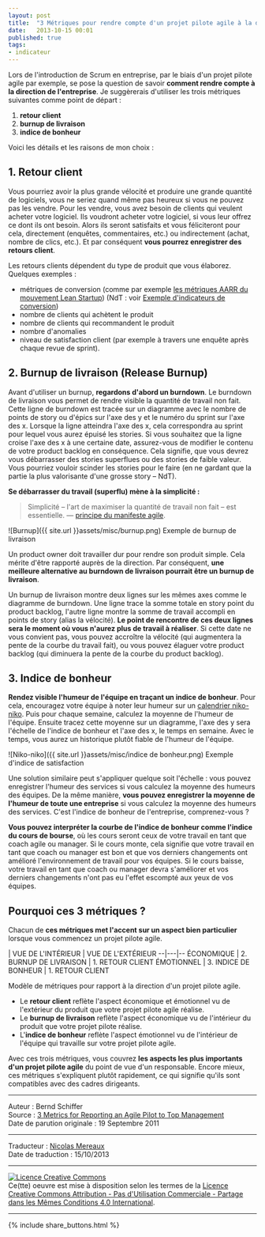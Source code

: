 ```yaml
---
layout: post
title:  "3 Métriques pour rendre compte d'un projet pilote agile à la direction de l'entreprise"
date:   2013-10-15 00:01
published: true
tags:
- indicateur
---
```


Lors de l'introduction de Scrum en entreprise, par le biais d'un projet pilote agile par exemple, se pose la question de savoir **comment rendre compte à la direction de l'entreprise**. Je suggèrerais d'utiliser les trois métriques suivantes comme point de départ :

1. **retour client**
2. **burnup de livraison**
3. **indice de bonheur**


Voici les détails et les raisons de mon choix :

## 1. Retour client
Vous pourriez avoir la plus grande vélocité et produire une grande quantité de logiciels, vous ne seriez quand même pas heureux si vous ne pouvez pas les vendre. Pour les vendre, vous avez besoin de clients qui veulent acheter votre logiciel. Ils voudront acheter votre logiciel, si vous leur offrez ce dont ils ont besoin. Alors ils seront satisfaits et vous féliciteront pour cela, directement (enquêtes, commentaires, etc.) ou indirectement (achat, nombre de clics, etc.). Et par conséquent **vous pourrez enregistrer des retours client**.

Les retours clients dépendent du type de produit que vous élaborez. Quelques exemples :

* métriques de conversion (comme par exemple [les métriques AARR du mouvement Lean Startup](http://500hats.typepad.com/500blogs/2007/09/startup-metrics.html)) (NdT : voir [Exemple d'indicateurs de conversion](http://ayeba.wikispaces.com/Exemple%20d%27indicateurs%20de%20conversion))
* nombre de clients qui achètent le produit
* nombre de clients qui recommandent le produit
* nombre d'anomalies
* niveau de satisfaction client (par exemple à travers une enquête après chaque revue de sprint).

## 2. Burnup de livraison (Release Burnup)

Avant d'utiliser un burnup, **regardons d'abord un burndown**. Le burndown de livraison vous permet de rendre visible la quantité de travail non fait. Cette ligne de burndown est tracée sur un diagramme avec le nombre de points de story ou d'épics sur l'axe des y et le numéro du sprint sur l'axe des x. Lorsque la ligne atteindra l'axe des x, cela correspondra au sprint pour lequel vous aurez épuisé les stories. Si vous souhaitez que la ligne croise l'axe des x à une certaine date, assurez-vous de modifier le contenu de votre product backlog en conséquence. Cela signifie, que vous devrez vous débarrasser des stories superflues ou des stories de faible valeur. Vous pourriez vouloir scinder les stories pour le faire (en ne gardant que la partie la plus valorisante d'une grosse story – NdT).

**Se débarrasser du travail (superflu) mène à la simplicité :**

> Simplicité – l'art de maximiser la quantité de travail non fait – est essentielle. — [principe du manifeste agile](http://agilemanifesto.org/iso/fr/principles.html).

![Burnup]({{ site.url }}assets/misc/burnup.png)
Exemple de burnup de livraison


Un product owner doit travailler dur pour rendre son produit simple. Cela mérite d'être rapporté auprès de la direction. Par conséquent, **une meilleure alternative au burndown de livraison pourrait être un burnup de livraison**.

Un burnup de livraison montre deux lignes sur les mêmes axes comme le diagramme de burndown. Une ligne trace la somme totale en story point du product backlog, l'autre ligne montre la somme de travail accompli en points de story (alias la vélocité). **Le point de rencontre de ces deux lignes sera le moment où vous n'aurez plus de travail à réaliser**. Si cette date ne vous convient pas, vous pouvez accroître la vélocité (qui augmentera la pente de la courbe du travail fait), ou vous pouvez élaguer votre product backlog (qui diminuera la pente de la courbe du product backlog).

## 3. Indice de bonheur

**Rendez visible l'humeur de l'équipe en traçant un indice de bonheur**. Pour cela, encouragez votre équipe à noter leur humeur sur un [calendrier niko-niko](http://agiletrail.com/2011/09/12/how-to-track-the-teams-mood-with-a-niko-niko-calendar). Puis pour chaque semaine, calculez la moyenne de l'humeur de l'équipe. Ensuite tracez cette moyenne sur un diagramme, l'axe des y sera l'échelle de l'indice de bonheur et l'axe des x, le temps en semaine. Avec le temps, vous aurez un historique plutôt fiable de l'humeur de l'équipe.

![Niko-niko]({{ site.url }}assets/misc/indice de bonheur.png)
Exemple d'indice de satisfaction

Une solution similaire peut s'appliquer quelque soit l'échelle : vous pouvez enregistrer l'humeur des services si vous calculez la moyenne des humeurs des équipes. De la même manière, **vous pouvez enregistrer la moyenne de l'humeur de toute une entreprise** si vous calculez la moyenne des humeurs des services. C'est l'indice de bonheur de l'entreprise, comprenez-vous ?

**Vous pouvez interpréter la courbe de l'indice de bonheur comme l'indice du cours de bourse**, où les cours seront ceux de votre travail en tant que coach agile ou manager. Si le cours monte, cela signifie que votre travail en tant que coach ou manager est bon et que vos derniers changements ont amélioré l'environnement de travail pour vos équipes. Si le cours baisse, votre travail en tant que coach ou manager devra s'améliorer et vos derniers changements n'ont pas eu l'effet escompté aux yeux de vos équipes.

## Pourquoi ces 3 métriques ?

Chacun de **ces métriques met l'accent sur un aspect bien particulier** lorsque vous commencez un projet pilote agile.

  | VUE DE L'INTÉRIEUR  | VUE DE L'EXTÉRIEUR
--|---|--
 ÉCONOMIQUE | 2. BURNUP DE LIVRAISON | 1. RETOUR CLIENT
 ÉMOTIONNEL | 3. INDICE DE BONHEUR | 1. RETOUR CLIENT

Modèle de métriques pour rapport à la direction d'un projet pilote agile.

* Le **retour client** reflète l'aspect économique et émotionnel vu de l'extérieur du produit que votre projet pilote agile réalise.
* Le **burnup de livraison** reflète l'aspect économique vu de l'intérieur du produit que votre projet pilote réalise.
* L'**indice de bonheur** reflète l'aspect émotionnel vu de l'intérieur de l'équipe qui travaille sur votre projet pilote agile.


Avec ces trois métriques, vous couvrez **les aspects les plus importants d'un projet pilote agile** du point de vue d'un responsable. Encore mieux, ces métriques s'expliquent plutôt rapidement, ce qui signifie qu'ils sont compatibles avec des cadres dirigeants.


---
Auteur : Bernd Schiffer  
Source : [3 Metrics for Reporting an Agile Pilot to Top Management](http://agiletrail.com/2011/09/19/3-metrics-for-reporting-an-agile-pilot-to-top-management/)  
Date de parution originale : 19 Septembre 2011  

---
Traducteur : [Nicolas Mereaux](http://www.les-traducteurs-agiles.org/traducteurs/)  
Date de traduction : 15/10/2013  

---

<a rel="license" href="http://creativecommons.org/licenses/by-nc-sa/4.0/"><img alt="Licence Creative Commons" style="border-width:0" src="http://i.creativecommons.org/l/by-nc-sa/4.0/88x31.png" /></a><br />Ce(tte) oeuvre est mise à disposition selon les termes de la <a rel="license" href="http://creativecommons.org/licenses/by-nc-sa/4.0/">Licence Creative Commons Attribution - Pas d'Utilisation Commerciale - Partage dans les Mêmes Conditions 4.0 International</a>.

---

{% include share_buttons.html %}

